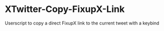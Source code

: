 # XTwitter-Copy-FixupX-Link
Userscript to copy a direct FixupX link to the current tweet with a keybind 
